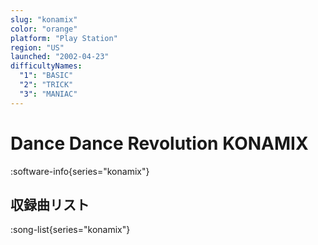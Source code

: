 ```yaml
---
slug: "konamix"
color: "orange"
platform: "Play Station"
region: "US"
launched: "2002-04-23"
difficultyNames:
  "1": "BASIC"
  "2": "TRICK"
  "3": "MANIAC"
---
```


# Dance Dance Revolution KONAMIX

:software-info{series="konamix"}

## 収録曲リスト

:song-list{series="konamix"}
